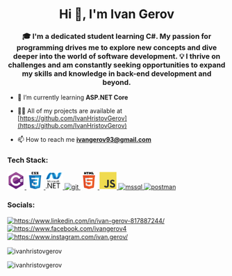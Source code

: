 <h1 align="center">Hi 👋, I'm Ivan Gerov</h1>
<h3 align="center">🎓 I'm a dedicated student learning C#. My passion for programming drives me to explore new concepts and dive deeper into the world of software development. 💡 I thrive on challenges and am constantly seeking opportunities to expand my skills and knowledge in back-end development and beyond.</h3>

- 🌱 I’m currently learning **ASP.NET Core**

- 👨‍💻 All of my projects are available at [https://github.com/IvanHristovGerov](https://github.com/IvanHristovGerov)

- 📫 How to reach me **ivangerov93@gmail.com**



<h3 align="left">Tech Stack:</h3>
<p align="left"> <a href="https://www.w3schools.com/cs/" target="_blank" rel="noreferrer"> <img src="https://raw.githubusercontent.com/devicons/devicon/master/icons/csharp/csharp-original.svg" alt="csharp" width="40" height="40"/> </a> <a href="https://www.w3schools.com/css/" target="_blank" rel="noreferrer"> <img src="https://raw.githubusercontent.com/devicons/devicon/master/icons/css3/css3-original-wordmark.svg" alt="css3" width="40" height="40"/> </a> <a href="https://dotnet.microsoft.com/" target="_blank" rel="noreferrer"> <img src="https://raw.githubusercontent.com/devicons/devicon/master/icons/dot-net/dot-net-original-wordmark.svg" alt="dotnet" width="40" height="40"/> </a> <a href="https://git-scm.com/" target="_blank" rel="noreferrer"> <img src="https://www.vectorlogo.zone/logos/git-scm/git-scm-icon.svg" alt="git" width="40" height="40"/> </a> <a href="https://www.w3.org/html/" target="_blank" rel="noreferrer"> <img src="https://raw.githubusercontent.com/devicons/devicon/master/icons/html5/html5-original-wordmark.svg" alt="html5" width="40" height="40"/> </a> <a href="https://developer.mozilla.org/en-US/docs/Web/JavaScript" target="_blank" rel="noreferrer"> <img src="https://raw.githubusercontent.com/devicons/devicon/master/icons/javascript/javascript-original.svg" alt="javascript" width="40" height="40"/> </a> <a href="https://www.microsoft.com/en-us/sql-server" target="_blank" rel="noreferrer"> <img src="https://www.svgrepo.com/show/303229/microsoft-sql-server-logo.svg" alt="mssql" width="40" height="40"/> </a> <a href="https://postman.com" target="_blank" rel="noreferrer"> <img src="https://www.vectorlogo.zone/logos/getpostman/getpostman-icon.svg" alt="postman" width="40" height="40"/> </a> </p>

<h3 align="left">Socials:</h3>
<p align="left">
<a href="www.linkedin.com/in/ivan-gerov-817887244/" target="blank"><img align="center" src="https://raw.githubusercontent.com/rahuldkjain/github-profile-readme-generator/master/src/images/icons/Social/linked-in-alt.svg" alt="https://www.linkedin.com/in/ivan-gerov-817887244/" height="30" width="40" /></a>
<a href="https://www.facebook.com/ivangerov4" target="blank"><img align="center" src="https://raw.githubusercontent.com/rahuldkjain/github-profile-readme-generator/master/src/images/icons/Social/facebook.svg" alt="https://www.facebook.com/ivangerov4" height="30" width="40" /></a>
<a href="https://instagram.com/https://www.instagram.com/ivan.gerov/" target="blank"><img align="center" src="https://raw.githubusercontent.com/rahuldkjain/github-profile-readme-generator/master/src/images/icons/Social/instagram.svg" alt="https://www.instagram.com/ivan.gerov/" height="30" width="40" /></a>
</p>

<p><img align="center" src="https://github-readme-stats.vercel.app/api/top-langs?username=ivanhristovgerov&show_icons=true&locale=en&layout=compact" alt="ivanhristovgerov" /></p>

<p><img align="center" src="https://github-readme-streak-stats.herokuapp.com/?user=ivanhristovgerov&" alt="ivanhristovgerov" /></p>
